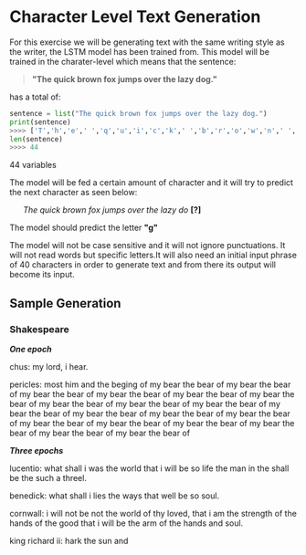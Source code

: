 # Character Level Text Generation

For this exercise we will be generating text with the same writing style as the writer, the LSTM model has been trained from. This model will be trained in the charater-level which means that the sentence: 
>**"The quick brown fox jumps over the lazy dog."**

has a total of:

```python
sentence = list("The quick brown fox jumps over the lazy dog.")
print(sentence)
>>>> ['T','h','e',' ','q','u','i','c','k',' ','b','r','o','w','n',' ','f', 'o','x',' ','j','u','m','p','s',' ','o', 'v','e', 'r',' ','t','h','e',' ','l','a','z','y',' ','d','o','g','.']
len(sentence)
>>>> 44
```
44 variables

The model will be fed a certain amount of character and it will try to predict the next character as seen below:

&nbsp;&nbsp;&nbsp;&nbsp;&nbsp;&nbsp;<i>The quick brown fox jumps over the lazy do </i>**[?]**

The model should predict the letter **"g"**


The model will not be case sensitive and it will not ignore punctuations. It will not read words but specific letters.It will also need an initial input phrase of 40 characters in order to generate text and from there its output will become its input.

## Sample Generation

### Shakespeare
***One epoch***

chus:
my lord, i hear.

pericles:
most him and the beging of my bear the bear of my bear the bear of my bear the bear of my bear the bear of my bear the bear of my bear the bear of my bear the bear of my bear the bear of my bear the bear of my bear the bear of my bear the bear of my bear the bear of my bear the bear of my bear the bear of my bear the bear of my bear the bear of my bear the bear of my bear the bear of my bear the bear of

***Three epochs***

lucentio:
what shall i was the world that i will be so life
the man in the shall be the such a threel.

benedick:
what shall i lies the ways that well be so soul.

cornwall:
i will not be not the world of thy loved,
that i am the strength of the hands of the good
that i will be the arm of the hands and soul.

king richard ii:
hark the sun and

